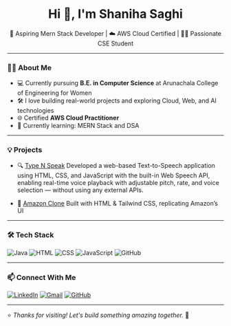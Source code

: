 <h1 align="center">Hi 👋, I'm Shaniha Saghi</h1>

<p align="center">
  🌱 Aspiring Mern Stack Developer | ☁️ AWS Cloud Certified | 👩‍💻 Passionate CSE Student  
</p>

---

### 👩‍🎓 About Me

- 💻 Currently pursuing **B.E. in Computer Science** at Arunachala College of Engineering for Women  
- 🛠️ I love building real-world projects and exploring Cloud, Web, and AI technologies  
- 🌐 Certified **AWS Cloud Practitioner**  
- 🎯 Currently learning: MERN Stack and DSA

---

### 💡 Projects

- 🔍 [Type N Speak](https://github.com/ShanihaSaghi/Type-N-Speak)
  Developed a web-based Text-to-Speech application using HTML, CSS, and JavaScript with the built-in Web Speech API, enabling real-time voice playback with adjustable pitch, rate, and voice selection — without using any external APIs.

- 🛒 [Amazon Clone](https://github.com/ShanihaSaghi/Amazonclone)
  Built with HTML & Tailwind CSS, replicating Amazon’s UI

---

### 🛠️ Tech Stack

![Java](https://img.shields.io/badge/-Java-007396?logo=java&logoColor=white)
![HTML](https://img.shields.io/badge/-HTML5-E34F26?logo=html5&logoColor=white)
![CSS](https://img.shields.io/badge/-Tailwind_CSS-38B2AC?logo=tailwind-css&logoColor=white)
![JavaScript](https://img.shields.io/badge/-JavaScript-F7DF1E?logo=javascript&logoColor=black)
![GitHub](https://img.shields.io/badge/-GitHub-181717?logo=github&logoColor=white)

---

### 📫 Connect With Me

[![LinkedIn](https://img.shields.io/badge/-LinkedIn-blue?logo=linkedin&logoColor=white)](https://linkedin.com/in/shanihasaghi)
[![Gmail](https://img.shields.io/badge/-shanihasaghism2004@gmail.com-D14836?logo=gmail&logoColor=white)](mailto:shanihasaghism2004@gmail.com)
[![GitHub](https://img.shields.io/badge/-GitHub-black?logo=github&logoColor=white)](https://github.com/shanihasaghi)

---

⭐ *Thanks for visiting! Let's build something amazing together.* 🚀

